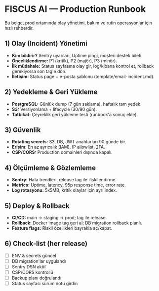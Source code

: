 # FISCUS AI — Production Runbook

Bu belge, prod ortamında olay yönetimi, bakım ve rutin operasyonlar için hızlı rehberdir.

## 1) Olay (Incident) Yönetimi
- **Kim bildirir?** Sentry uyarıları, Uptime pingi, müşteri destek bileti.
- **Önceliklendirme:** P1 (kritik), P2 (majör), P3 (minör).
- **İlk müdahale:** Status sayfasına olay gir, log/kibana kontrol et, rollback gerekiyorsa son tag'e dön.
- **İletişim:** Status page + e-posta şablonu (template/email-incident.md).

## 2) Yedekleme & Geri Yükleme
- **PostgreSQL:** Günlük dump (7 gün saklama), haftalık tam yedek.
- **S3:** Versiyonlama + lifecycle (30/90 gün).
- **Tatbikat:** Çeyreklik geri yükleme testi (runbook'a sonuç ekle).

## 3) Güvenlik
- **Rotating secrets:** S3, DB, JWT anahtarları 90 günde bir.
- **Erişim:** En az ayrıcalık (IAM), IP allowlist, 2FA.
- **CSP/CORS:** Production domainleri dışında kapalı.

## 4) Ölçümleme & Gözlemleme
- **Sentry:** Hata trendleri, release tag ile ilişkilendirme.
- **Metrics:** Uptime, latency, 95p response time, error rate.
- **Log rotasyonu:** 5x5MB; kritik olaylar için ayrı index.

## 5) Deploy & Rollback
- **CI/CD:** main → staging → prod; tag ile release.
- **Rollback:** Docker image tag geri al; DB migration rollback planlı.
- **Feature flags:** Riskli özellikleri bayrakla aç/kapat.

## 6) Check‑list (her release)
- [ ] ENV & secrets güncel
- [ ] DB migration'lar uygulandı
- [ ] Sentry DSN aktif
- [ ] CSP/CORS kontrollü
- [ ] Backup planı doğrulandı
- [ ] Status sayfası sürüm notu girdin
